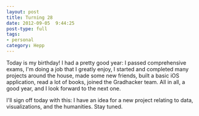 ```yaml
---
layout: post
title: Turning 28
date: 2012-09-05  9:44:25
post-type: full
tags:
- personal
category: Hepp
---
```

Today is my birthday! I had a pretty good year: I passed comprehensive exams, I'm doing a job that I greatly enjoy, I started and completed many projects around the house, made some new friends, built a basic iOS application, read a lot of books, joined the Gradhacker team. All in all, a good year, and I look forward to the next one. 

I'll sign off today with this: I have an idea for a new project relating to data, visualizations, and the humanities. Stay tuned.
